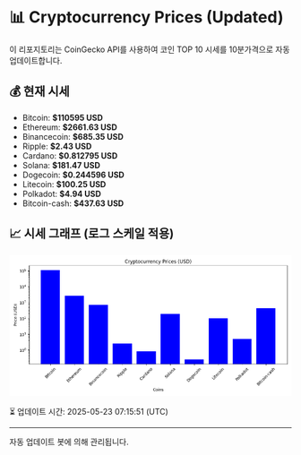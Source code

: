 
# 📊 Cryptocurrency Prices (Updated)

이 리포지토리는 CoinGecko API를 사용하여 코인 TOP 10 시세를 10분가격으로 자동 업데이트합니다.

## 💰 현재 시세
- Bitcoin: **$110595 USD**
- Ethereum: **$2661.63 USD**
- Binancecoin: **$685.35 USD**
- Ripple: **$2.43 USD**
- Cardano: **$0.812795 USD**
- Solana: **$181.47 USD**
- Dogecoin: **$0.244596 USD**
- Litecoin: **$100.25 USD**
- Polkadot: **$4.94 USD**
- Bitcoin-cash: **$437.63 USD**

## 📈 시세 그래프 (로그 스케일 적용)
![Crypto Prices](crypto_prices.png)

⏳ 업데이트 시간: 2025-05-23 07:15:51 (UTC)

---
자동 업데이트 봇에 의해 관리됩니다.
